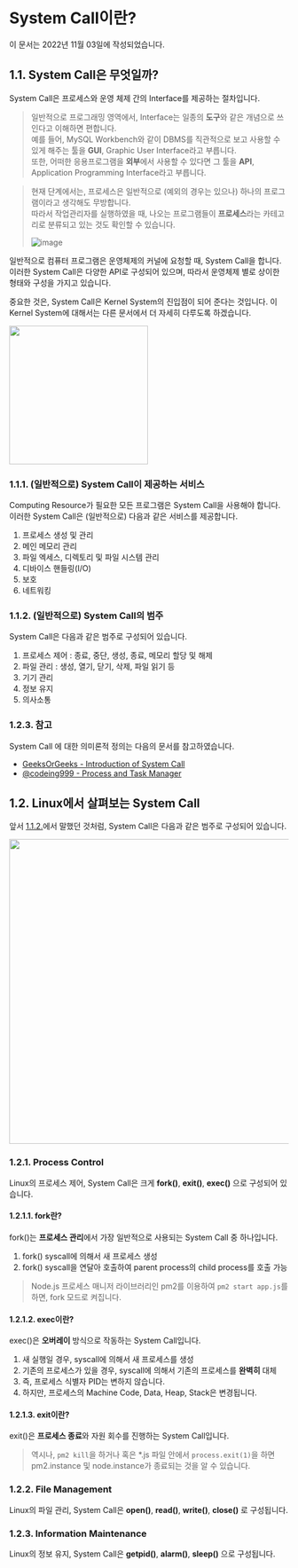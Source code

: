 # System Call이란?

이 문서는 2022년 11월 03일에 작성되었습니다.

## 1.1. System Call은 무엇일까?

System Call은 프로세스와 운영 체제 간의 Interface를 제공하는 절차입니다.

> 일반적으로 프로그래밍 영역에서, Interface는 일종의 **도구**와 같은 개념으로 쓰인다고 이해하면 편합니다.<br>
> 예를 들어, MySQL Workbench와 같이 DBMS를 직관적으로 보고 사용할 수 있게 해주는 툴을 **GUI**, Graphic User Interface라고 부릅니다.<br>
> 또한, 어떠한 응용프로그램을 **외부**에서 사용할 수 있다면 그 툴을 **API**, Application Programming Interface라고 부릅니다.

> 현재 단계에서는, 프로세스은 일반적으로 (예외의 경우는 있으나) 하나의 프로그램이라고 생각해도 무방합니다. <br>
> 따라서 작업관리자를 실행하였을 때, 나오는 프로그램들이 **프로세스**라는 카테고리로 분류되고 있는 것도 확인할 수 있습니다.
> 
> ![image](https://user-images.githubusercontent.com/86306802/199728775-644008c6-36ac-4020-855c-eaaa815d8a18.png)

일반적으로 컴퓨터 프로그램은 운영체제의 커널에 요청할 때, System Call을 합니다.
이러한 System Call은 다양한 API로 구성되어 있으며, 따라서 운영체제 별로 상이한 형태와 구성을 가지고 있습니다.

중요한 것은, System Call은 Kernel System의 진입점이 되어 준다는 것입니다.
이 Kernel System에 대해서는 다른 문서에서 더 자세히 다루도록 하겠습니다.

<img style="width: 250px;" src="https://user-images.githubusercontent.com/86306802/199733063-e7a1d09c-12bb-4ab1-bf30-7def68767fb2.png" />

### 1.1.1. (일반적으로) System Call이 제공하는 서비스

Computing Resource가 필요한 모든 프로그램은 System Call을 사용해야 합니다.
이러한 System Call은 (일반적으로) 다음과 같은 서비스를 제공합니다.

1. 프로세스 생성 및 관리
2. 메인 메모리 관리
3. 파일 엑세스, 디렉토리 및 파일 시스템 관리
4. 디바이스 핸들링(I/O)
5. 보호
6. 네트워킹

### 1.1.2. (일반적으로) System Call의 범주

System Call은 다음과 같은 범주로 구성되어 있습니다.

1. 프로세스 제어 : 종료, 중단, 생성, 종료, 메모리 할당 및 해제
2. 파일 관리 : 생성, 열기, 닫기, 삭제, 파일 읽기 등
3. 기기 관리
4. 정보 유지
5. 의사소통

### 1.2.3. 참고

System Call 에 대한 의미론적 정의는 다음의 문서를 참고하였습니다.

- [GeeksOrGeeks - Introduction of System Call](https://www.geeksforgeeks.org/introduction-of-system-call/)
- [@codeing999 - Process and Task Manager](https://github.com/codeing999)

## 1.2. Linux에서 살펴보는 System Call

앞서 [1.1.2.]()에서 말했던 것처럼, System Call은 다음과 같은 범주로 구성되어 있습니다.

<img style="width: 550px;" src="https://user-images.githubusercontent.com/86306802/199732560-c529dcec-cc10-4f57-80a4-c99441f56578.png" />

### 1.2.1. Process Control

Linux의 프로세스 제어, System Call은 크게 **fork()**, **exit()**, **exec()** 으로 구성되어 있습니다.

#### 1.2.1.1. fork란?

fork()는 **프로세스 관리**에서 가장 일반적으로 사용되는 System Call 중 하나입니다.

1. fork() syscall에 의해서 새 프로세스 생성
2. fork() syscall을 연달아 호출하여 parent process의 child process를 호출 가능

> Node.js 프로세스 매니저 라이브러리인 pm2를 이용하여 `pm2 start app.js`를 하면, fork 모드로 켜집니다.

#### 1.2.1.2. exec이란?

exec()은 **오버레이** 방식으로 작동하는 System Call입니다.

1. 새 실행일 경우, syscall에 의해서 새 프로세스를 생성
2. 기존의 프로세스가 있을 경우, syscall에 의해서 기존의 프로세스를 **완벽히** 대체
  1. 즉, 프로세스 식별자 PID는 변하지 않습니다.
  2. 하지만, 프로세스의 Machine Code, Data, Heap, Stack은 변경됩니다.

#### 1.2.1.3. exit이란?

exit()은 **프로세스 종료**와 자원 회수를 진행하는 System Call입니다.

> 역시나, `pm2 kill`을 하거나 혹은 \*.js 파일 안에서 `process.exit(1)`을 하면 pm2.instance 및 node.instance가 종료되는 것을 알 수 있습니다.

### 1.2.2. File Management

Linux의 파일 관리, System Call은 **open()**, **read()**, **write()**, **close()** 로 구성됩니다.

### 1.2.3. Information Maintenance

Linux의 정보 유지, System Call은 **getpid()**, **alarm()**,  **sleep()** 으로 구성됩니다.


